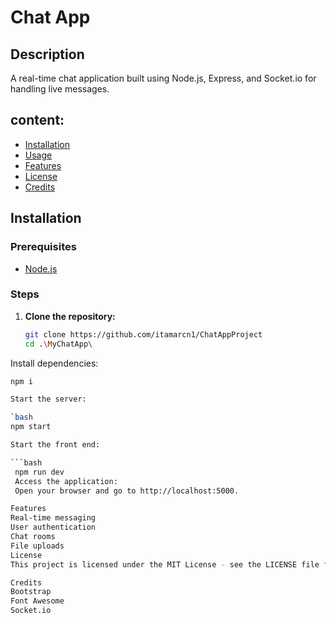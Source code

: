 # Chat App

## Description
A real-time chat application built using Node.js, Express, and Socket.io for handling live messages.

## content:
- [Installation](#installation)
- [Usage](#usage)
- [Features](#features)
- [License](#license)
- [Credits](#credits)

## Installation

### Prerequisites
- [Node.js](https://nodejs.org/en/download/)


### Steps
1. **Clone the repository:**
   ```bash
   git clone https://github.com/itamarcn1/ChatAppProject
   cd .\MyChatApp\


Install dependencies:
   ```bash
   npm i

Start the server:

   `bash
   npm start

Start the front end:

   ```bash
    npm run dev
    Access the application:
    Open your browser and go to http://localhost:5000.

Features
Real-time messaging
User authentication
Chat rooms
File uploads
License
This project is licensed under the MIT License - see the LICENSE file for details.

Credits
Bootstrap
Font Awesome
Socket.io
